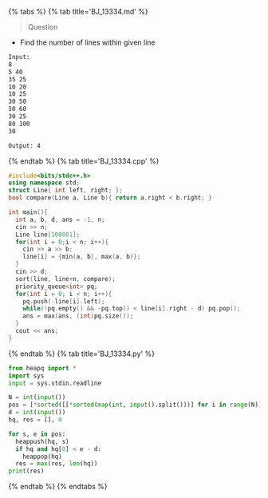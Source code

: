 {% tabs %}
{% tab title='BJ_13334.md' %}

> Question

* Find the number of lines within given line

```txt
Input:
8
5 40
35 25
10 20
10 25
30 50
50 60
30 25
80 100
30

Output: 4
```

{% endtab %}
{% tab title='BJ_13334.cpp' %}

```cpp
#include<bits/stdc++.h>
using namespace std;
struct Line{ int left, right; };
bool compare(Line a, Line b){ return a.right < b.right; }

int main(){
  int a, b, d, ans = -1, n;
  cin >> n;
  Line line[100001];
  for(int i = 0;i < n; i++){
    cin >> a >> b;
    line[i] = {min(a, b), max(a, b)};
  }
  cin >> d;
  sort(line, line+n, compare);
  priority_queue<int> pq;
  for(int i = 0; i < n; i++){
    pq.push(-line[i].left);
    while(!pq.empty() && -pq.top() < line[i].right - d) pq.pop();
    ans = max(ans, (int)pq.size());
  }
  cout << ans;
}
```

{% endtab %}
{% tab title='BJ_13334.py' %}

```py
from heapq import *
import sys
input = sys.stdin.readline

N = int(input())
pos = [*sorted([[*sorted(map(int, input().split()))] for i in range(N)], key=lambda x:(x[1], x[0]))]
d = int(input())
hq, res = [], 0

for s, e in pos:
  heappush(hq, s)
  if hq and hq[0] < e - d:
    heappop(hq)
  res = max(res, len(hq))
print(res)
```

{% endtab %}
{% endtabs %}
